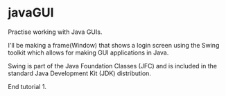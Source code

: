 # javaGUI
Practise working with Java GUIs.

I'll be making a frame(Window) that shows a login screen using the Swing toolkit which allows for making 
GUI applications in Java.

Swing is part of the Java Foundation Classes (JFC) and is included in the standard Java Development Kit (JDK) distribution.

End tutorial 1.